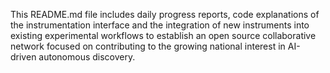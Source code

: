This README.md file includes daily progress reports, code explanations of the instrumentation interface and the integration of new instruments into existing experimental workflows to establish an open source collaborative network focused on contributing to the growing national interest in AI-driven autonomous discovery.
